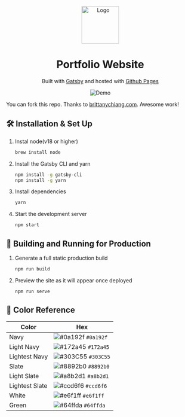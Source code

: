 <div style="text-align:center">
  <img alt="Logo" src="https://github.com/Shikhar97/Shikhar97.github.io/blob/main/src/images/logo.png" width="100" />
</div>
<h1 style="text-align:center">
  Portfolio Website
</h1>
<p style="text-align:center">
  Built with <a href="https://www.gatsbyjs.org/" target="_blank">Gatsby</a> and hosted with <a href="https://pages.github.com/" target="_blank">Github Pages</a>
</p>


<div style="text-align:center">

  <img alt="Demo" src="https://github.com/Shikhar97/Shikhar97.github.io/blob/main/src/images/demo.png" />

</div>


You can fork this repo. Thanks to [brittanychiang.com](https://brittanychiang.com). Awesome work!

## 🛠 Installation & Set Up

1. Instal node(v18 or higher)

   ```sh
   brew install node
   
   ```

2. Install the Gatsby CLI and yarn

   ```sh
   npm install -g gatsby-cli
   npm install -g yarn
   ```

3. Install dependencies

   ```sh
   yarn
   ```

4. Start the development server

   ```sh
   npm start
   ```

## 🚀 Building and Running for Production

1. Generate a full static production build

   ```sh
   npm run build
   ```

1. Preview the site as it will appear once deployed

   ```sh
   npm run serve
   ```

## 🎨 Color Reference

| Color          | Hex                                                                |
| -------------- | ------------------------------------------------------------------ |
| Navy           | ![#0a192f](https://via.placeholder.com/10/0a192f?text=+) `#0a192f` |
| Light Navy     | ![#172a45](https://via.placeholder.com/10/0a192f?text=+) `#172a45` |
| Lightest Navy  | ![#303C55](https://via.placeholder.com/10/303C55?text=+) `#303C55` |
| Slate          | ![#8892b0](https://via.placeholder.com/10/8892b0?text=+) `#8892b0` |
| Light Slate    | ![#a8b2d1](https://via.placeholder.com/10/a8b2d1?text=+) `#a8b2d1` |
| Lightest Slate | ![#ccd6f6](https://via.placeholder.com/10/ccd6f6?text=+) `#ccd6f6` |
| White          | ![#e6f1ff](https://via.placeholder.com/10/e6f1ff?text=+) `#e6f1ff` |
| Green          | ![#64ffda](https://via.placeholder.com/10/64ffda?text=+) `#64ffda` |
